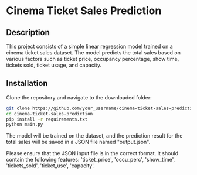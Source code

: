 # Cinema Ticket Sales Prediction

## Description
This project consists of a simple linear regression model trained on a cinema ticket sales dataset. The model predicts the total sales based on various factors such as ticket price, occupancy percentage, show time, tickets sold, ticket usage, and capacity.

## Installation
Clone the repository and navigate to the downloaded folder:

```bash
git clone https://github.com/your_username/cinema-ticket-sales-prediction.git
cd cinema-ticket-sales-prediction
pip install -r requirements.txt
python main.py
```

The model will be trained on the dataset, and the prediction result for the total sales will be saved in a JSON file named "output.json".

Please ensure that the JSON input file is in the correct format. It should contain the following features: 'ticket_price', 'occu_perc', 'show_time', 'tickets_sold', 'ticket_use', 'capacity'.


